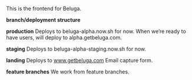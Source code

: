 This is the frontend for Beluga.

**branch/deployment structure** 

**production**
Deploys to beluga-alpha.now.sh for now.
When we’re ready to have users, will deploy to alpha.getbeluga.com.

**staging**
Deploys to beluga-alpha-staging.now.sh for now.

**landing**
Deploys to www.getbeluga.com
Email capture form. 

**feature branches**
We work from feature branches. 
